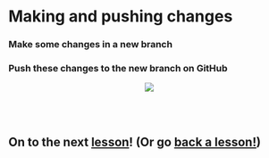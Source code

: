 # Making and pushing changes

### Make some changes in a new branch


### Push these changes to the new branch on GitHub



<p align="center">
  <img src="http://bestanimations.com/Holidays/Fireworks/fireworks/gold-fireworks-mass-gif.gif#.XwiptY4191Y.link" />
</p>

<br>
<br>

## On to the next [lesson](https://github.com/NowacekLab/Welcome/blob/master/lesson4.md)! (Or go [back a lesson!](https://github.com/NowacekLab/Welcome/blob/master/lesson2.md))
